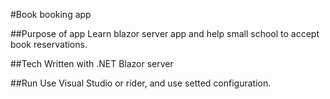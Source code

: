 #Book booking app

##Purpose of app
Learn blazor server app and help small school to accept book reservations.

##Tech
Written with .NET Blazor server

##Run
Use Visual Studio or rider, and use setted configuration.
